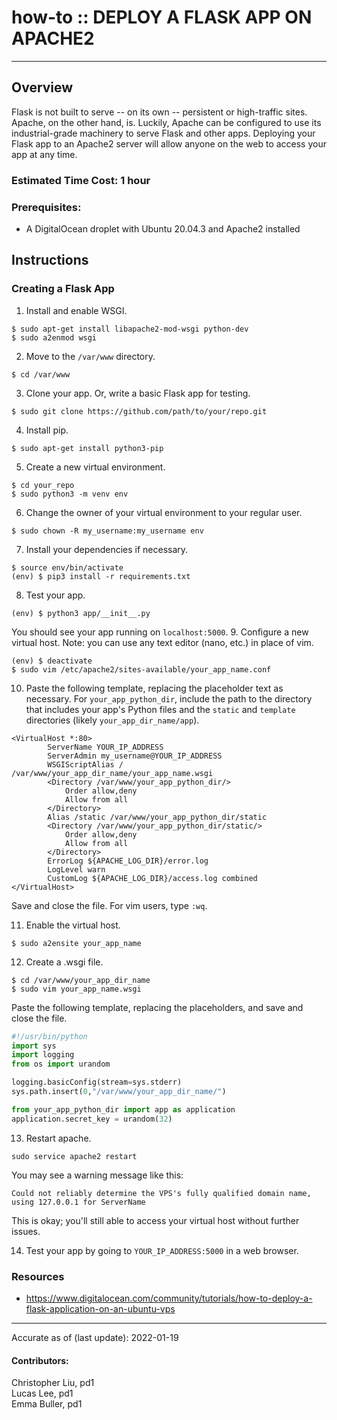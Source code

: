# how-to :: DEPLOY A FLASK APP ON APACHE2
---
## Overview
Flask is not built to serve -- on its own -- persistent or high-traffic sites. Apache, on the other hand, is. Luckily, Apache can be configured to use its industrial-grade machinery to serve Flask and other apps. Deploying your Flask app to an Apache2 server will allow anyone on the web to access your app at any time. 

### Estimated Time Cost: 1 hour

### Prerequisites:

- A DigitalOcean droplet with Ubuntu 20.04.3 and Apache2 installed

## Instructions

### Creating a Flask App
1. Install and enable WSGI.
```
$ sudo apt-get install libapache2-mod-wsgi python-dev
$ sudo a2enmod wsgi
```
2. Move to the `/var/www` directory.
```
$ cd /var/www
```
3. Clone your app. Or, write a basic Flask app for testing.
```
$ sudo git clone https://github.com/path/to/your/repo.git
```
4. Install pip.
```
$ sudo apt-get install python3-pip
```
5. Create a new virtual environment.
```
$ cd your_repo
$ sudo python3 -m venv env
```
6. Change the owner of your virtual environment to your regular user.
```
$ sudo chown -R my_username:my_username env
```
7. Install your dependencies if necessary.
```
$ source env/bin/activate
(env) $ pip3 install -r requirements.txt
```
8. Test your app.
```
(env) $ python3 app/__init__.py
```
You should see your app running on `localhost:5000`.
9. Configure a new virtual host. Note: you can use any text editor (nano, etc.) in place of vim.
```
(env) $ deactivate
$ sudo vim /etc/apache2/sites-available/your_app_name.conf
```
10. Paste the following template, replacing the placeholder text as necessary. For `your_app_python_dir`, include the path to the directory that includes your app's Python files and the `static` and `template` directories (likely `your_app_dir_name/app`).
```
<VirtualHost *:80>
		ServerName YOUR_IP_ADDRESS
		ServerAdmin my_username@YOUR_IP_ADDRESS
		WSGIScriptAlias / /var/www/your_app_dir_name/your_app_name.wsgi
		<Directory /var/www/your_app_python_dir/>
			Order allow,deny
			Allow from all
		</Directory>
		Alias /static /var/www/your_app_python_dir/static
		<Directory /var/www/your_app_python_dir/static/>
			Order allow,deny
			Allow from all
		</Directory>
		ErrorLog ${APACHE_LOG_DIR}/error.log
		LogLevel warn
		CustomLog ${APACHE_LOG_DIR}/access.log combined
</VirtualHost>
```
Save and close the file. For vim users, type `:wq`.

11. Enable the virtual host.
```
$ sudo a2ensite your_app_name
```
12. Create a .wsgi file.
```
$ cd /var/www/your_app_dir_name
$ sudo vim your_app_name.wsgi
```
Paste the following template, replacing the placeholders, and save and close the file.
```python
#!/usr/bin/python
import sys
import logging
from os import urandom

logging.basicConfig(stream=sys.stderr)
sys.path.insert(0,"/var/www/your_app_dir_name/")

from your_app_python_dir import app as application
application.secret_key = urandom(32)
```
13. Restart apache.
```
sudo service apache2 restart
```
You may see a warning message like this:
```
Could not reliably determine the VPS's fully qualified domain name, using 127.0.0.1 for ServerName
```
This is okay; you'll still able to access your virtual host without further issues.

14. Test your app by going to `YOUR_IP_ADDRESS:5000` in a web browser.

### Resources
* https://www.digitalocean.com/community/tutorials/how-to-deploy-a-flask-application-on-an-ubuntu-vps

---

Accurate as of (last update): 2022-01-19

#### Contributors:  
Christopher Liu, pd1  
Lucas Lee, pd1  
Emma Buller, pd1  
